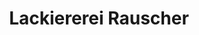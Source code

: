 ---
title: "Lackiererei Rauscher"
url: /grafing-bei-muenchen/lackiererei-rauscher/
shop: Autowerkstatt
---